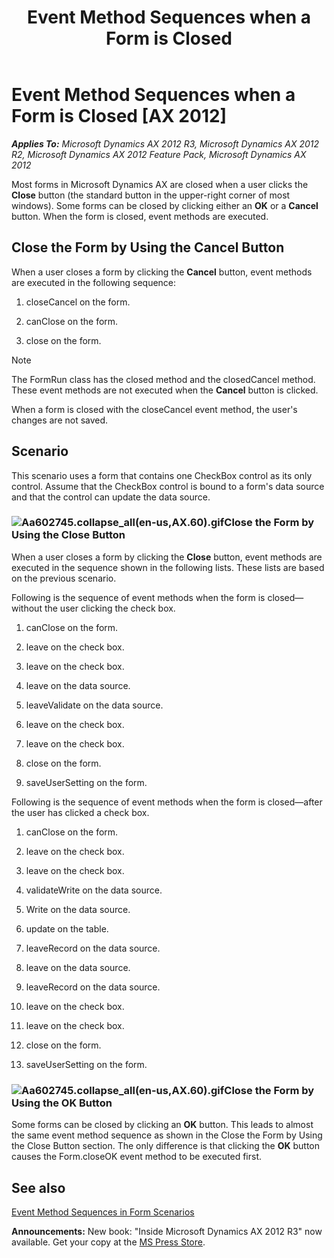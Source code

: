 ﻿---
title: Event Method Sequences when a Form is Closed
TOCTitle: Event Method Sequences when a Form is Closed
ms:assetid: 2b671f06-0d3d-414f-a574-68f92eb0013c
ms:mtpsurl: https://msdn.microsoft.com/en-us/library/Aa602745(v=AX.60)
ms:contentKeyID: 35241799
ms.date: 05/18/2015
mtps_version: v=AX.60
---

# Event Method Sequences when a Form is Closed [AX 2012]


_**Applies To:** Microsoft Dynamics AX 2012 R3, Microsoft Dynamics AX 2012 R2, Microsoft Dynamics AX 2012 Feature Pack, Microsoft Dynamics AX 2012_

Most forms in Microsoft Dynamics AX are closed when a user clicks the **Close** button (the standard button in the upper-right corner of most windows). Some forms can be closed by clicking either an **OK** or a **Cancel** button. When the form is closed, event methods are executed.

## Close the Form by Using the Cancel Button

When a user closes a form by clicking the **Cancel** button, event methods are executed in the following sequence:

1.  closeCancel on the form.

2.  canClose on the form.

3.  close on the form.


> [!NOTE]
> <P>The FormRun class has the closed method and the closedCancel method. These event methods are not executed when the <STRONG>Cancel</STRONG> button is clicked.</P>



When a form is closed with the closeCancel event method, the user's changes are not saved.

## Scenario

This scenario uses a form that contains one CheckBox control as its only control. Assume that the CheckBox control is bound to a form's data source and that the control can update the data source.

### ![Aa602745.collapse\_all(en-us,AX.60).gif](images/Gg863931.collapse_all(en-us,AX.60).gif "Aa602745.collapse_all(en-us,AX.60).gif")Close the Form by Using the Close Button

When a user closes a form by clicking the **Close** button, event methods are executed in the sequence shown in the following lists. These lists are based on the previous scenario.

Following is the sequence of event methods when the form is closed—without the user clicking the check box.

1.  canClose on the form.

2.  leave on the check box.

3.  leave on the check box.

4.  leave on the data source.

5.  leaveValidate on the data source.

6.  leave on the check box.

7.  leave on the check box.

8.  close on the form.

9.  saveUserSetting on the form.

Following is the sequence of event methods when the form is closed—after the user has clicked a check box.

1.  canClose on the form.

2.  leave on the check box.

3.  leave on the check box.

4.  validateWrite on the data source.

5.  Write on the data source.

6.  update on the table.

7.  leaveRecord on the data source.

8.  leave on the data source.

9.  leaveRecord on the data source.

10. leave on the check box.

11. leave on the check box.

12. close on the form.

13. saveUserSetting on the form.

### ![Aa602745.collapse\_all(en-us,AX.60).gif](images/Gg863931.collapse_all(en-us,AX.60).gif "Aa602745.collapse_all(en-us,AX.60).gif")Close the Form by Using the OK Button

Some forms can be closed by clicking an **OK** button. This leads to almost the same event method sequence as shown in the Close the Form by Using the Close Button section. The only difference is that clicking the **OK** button causes the Form.closeOK event method to be executed first.

## See also

[Event Method Sequences in Form Scenarios](event-method-sequences-in-form-scenarios.md)

  
**Announcements:** New book: "Inside Microsoft Dynamics AX 2012 R3" now available. Get your copy at the [MS Press Store](https://www.microsoftpressstore.com/store/inside-microsoft-dynamics-ax-2012-r3-9780735685109).

